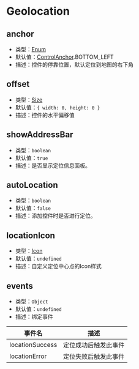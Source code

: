 # Geolocation

## anchor
* 类型：[Enum](/guide/constants.html#controlanchor)
* 默认值：[ControlAnchor](/guide/constants.html#controlanchor).BOTTOM_LEFT
* 描述：控件的停靠位置，默认定位到地图的右下角

## offset
* 类型：[Size](/api/#size)
* 默认值：`{ width: 0, height: 0 }`
* 描述：控件的水平偏移值

## showAddressBar
* 类型：`boolean`
* 默认值：`true`
* 描述：是否显示定位信息面板。

## autoLocation
* 类型：`boolean`
* 默认值：`false`
* 描述：添加控件时是否进行定位。

## locationIcon
* 类型：[Icon](/api/#icon)
* 默认值：`undefined`
* 描述：自定义定位中心点的Icon样式

## events
* 类型：`Object`
* 默认值：`undefined`
* 描述：绑定事件

| 事件名 | 描述 |
| ----- | --- |
| locationSuccess | 定位成功后触发此事件 |
| locationError | 定位失败后触发此事件 |
